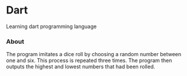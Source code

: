 # Dart

Learning dart programming language

### About
The program imitates a dice roll by choosing a random number between one and six. This process is repeated three times. The program then outputs the highest and lowest numbers that had been rolled.
